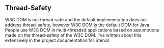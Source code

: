 ## Thread-Safety

W3C DOM is not thread-safe and the default implementation does not address
thread-safety, however W3C DOM is the default DOM for Java. People use W3C DOM
in multi-threaded applications based on assumptions made on the thread-safety of
the W3C DOM. I've written about this extensively in the project documentation
for Stencil. 
